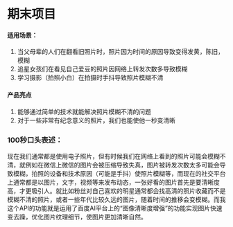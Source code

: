 # 期末项目

#### 适用场景：
1. 当父母辈的人们在翻看旧照片时，照片因为时间的原因导致变得发黄，陈旧，模糊
2. 追星女孩们在看见自己爱豆的照片因网络上转发次数多导致模糊
3. 学习摄影（拍照小白）在拍摄时手抖导致照片模糊不清

#### 产品亮点
1. 能够通过简单的技术就能解决照片模糊不清的问题
2. 对于一些非常有纪念意义的照片，我们也能使他一秒变清晰








### 100秒口头表述：
现在我们通常都是使用电子照片，但有时候我们在网络上看到的照片可能会模糊不清，就例如在微信上微信的图片会被压缩导致失真，图片被转发次数太多可能会导致模糊，拍照的设备和技术原因（可能是手抖）使照片模糊等，而现在的社交平台上通常都是以图片，文字，视频等来发布动态，一张好看的图片首先是要清晰度高，才更吸引人。就比如粉丝对自己喜欢的明星通常都会找高清的照片收藏而不是模糊不清的照片，或者一些年代比较久远的图片，随着时间的推移会变模糊。而我这个API的功能就是运用了百度AI平台上的“图像清晰度增强”的功能实现图片快速变去躁，优化图片纹理细节，使图片更加清晰自然。
